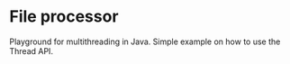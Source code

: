 # File processor

Playground for multithreading in Java. Simple example on how to use the Thread API.